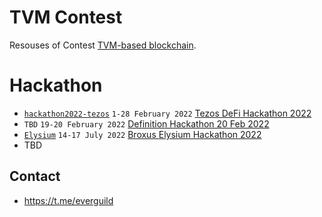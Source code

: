 # TVM Contest

Resouses of Contest [TVM-based blockchain](https://github.com/kamranahmedse/developer-roadmap/pull/3671).

# Hackathon

* [`hackathon2022-tezos`](https://github.com/orgs/everscale-contest/repositories?q=hackathon2022-tezos&type=all) `1-28 February 2022` [Tezos DeFi Hackathon 2022](https://hackathon2022.tezos.org.ua/?utm_source=everscale-contest&utm_medium=github)
* `TBD` `19-20 February 2022` [Definition Hackathon 20 Feb 2022](https://definitionhack.io/everscale?utm_source=everscale-contest&utm_medium=github)
* [`Elysium`](https://github.com/orgs/everscale-contest/repositories?q=Elysium&type=all) `14-17 July 2022` [Broxus Elysium Hackathon 2022](https://l1.broxus.com/hackathon?utm_source=everscale-contest&utm_medium=github)
* TBD

## Contact

* https://t.me/everguild
